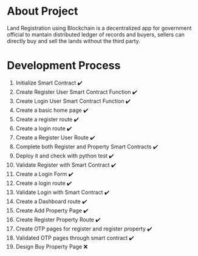 # About Project
Land Registration using Blockchain is a decentralized app for government official to mantain distributed ledger of records and buyers, sellers can directly buy and sell the lands without the third party.

# Development Process
1. Initialize Smart Contract :heavy_check_mark:
2. Create Register User Smart Contract Function :heavy_check_mark:
3. Create Login User Smart Contract Function :heavy_check_mark:
4. Create a basic home page :heavy_check_mark:
5. Create a register route :heavy_check_mark:
6. Create a login route :heavy_check_mark:
7. Create a Register User Route :heavy_check_mark:
8. Complete both Register and Property Smart Contracts :heavy_check_mark:
9. Deploy it and check with python test :heavy_check_mark:
10. Validate Register with Smart Contract :heavy_check_mark:
11. Create a Login Form :heavy_check_mark:
12. Create a login route :heavy_check_mark:
13. Validate Login with Smart Contract :heavy_check_mark:
14. Create a Dashboard route :heavy_check_mark:
15. Create Add Property Page :heavy_check_mark:
16. Create Register Property Route :heavy_check_mark:
17. Create OTP pages for register and register property :heavy_check_mark:
18. Validated OTP pages through smart contract :heavy_check_mark:
19. Design Buy Property Page :x: